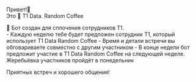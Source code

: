 Привет\!👋  
Это 🔵 T1 Data\. Random Coffee

🤖 Бот создан для сплочения сотрудников T1\.  
\- Каждую неделю тебе будет предложен сотрудник T1, который использует T1 Data Random Coffee
\- Время и детали встречи вы обговариваете совместно с другим участником
\- В конце недели бот предложит участие в T1 Data Random Coffee на следующей неделе\. Жеребьёвка участников пройдёт в понедельник

Приятных встреч и хорошего общения\!